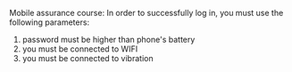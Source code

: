 Mobile assurance course:
In order to successfully log in, you must use the following parameters:

1. password must be higher than phone's battery
2. you must be connected to WIFI
3. you must be connected to vibration
